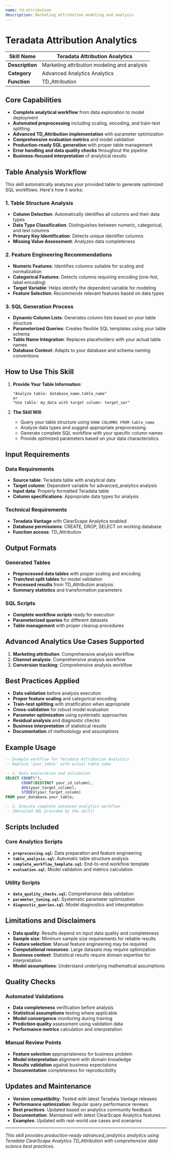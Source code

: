 ```yaml
---
name: td-attribution
description: Marketing attribution modeling and analysis
---
```


# Teradata Attribution Analytics

| **Skill Name** | Teradata Attribution Analytics |
|----------------|--------------|
| **Description** | Marketing attribution modeling and analysis |
| **Category** | Advanced Analytics Analytics |
| **Function** | TD_Attribution |

## Core Capabilities

- **Complete analytical workflow** from data exploration to model deployment
- **Automated preprocessing** including scaling, encoding, and train-test splitting
- **Advanced TD_Attribution implementation** with parameter optimization
- **Comprehensive evaluation metrics** and model validation
- **Production-ready SQL generation** with proper table management
- **Error handling and data quality checks** throughout the pipeline
- **Business-focused interpretation** of analytical results

## Table Analysis Workflow

This skill automatically analyzes your provided table to generate optimized SQL workflows. Here's how it works:

### 1. Table Structure Analysis
- **Column Detection**: Automatically identifies all columns and their data types
- **Data Type Classification**: Distinguishes between numeric, categorical, and text columns
- **Primary Key Identification**: Detects unique identifier columns
- **Missing Value Assessment**: Analyzes data completeness

### 2. Feature Engineering Recommendations
- **Numeric Features**: Identifies columns suitable for scaling and normalization
- **Categorical Features**: Detects columns requiring encoding (one-hot, label encoding)
- **Target Variable**: Helps identify the dependent variable for modeling
- **Feature Selection**: Recommends relevant features based on data types

### 3. SQL Generation Process
- **Dynamic Column Lists**: Generates column lists based on your table structure
- **Parameterized Queries**: Creates flexible SQL templates using your table schema
- **Table Name Integration**: Replaces placeholders with your actual table names
- **Database Context**: Adapts to your database and schema naming conventions

## How to Use This Skill

1. **Provide Your Table Information**:
   ```
   "Analyze table: database_name.table_name"
   or
   "Use table: my_data with target column: target_var"
   ```

2. **The Skill Will**:
   - Query your table structure using `SHOW COLUMNS FROM table_name`
   - Analyze data types and suggest appropriate preprocessing
   - Generate complete SQL workflow with your specific column names
   - Provide optimized parameters based on your data characteristics

## Input Requirements

### Data Requirements
- **Source table**: Teradata table with analytical data
- **Target column**: Dependent variable for advanced_analytics analysis
- **Input data**: Properly formatted Teradata table
- **Column specifications**: Appropriate data types for analysis

### Technical Requirements
- **Teradata Vantage** with ClearScape Analytics enabled
- **Database permissions**: CREATE, DROP, SELECT on working database
- **Function access**: TD_Attribution

## Output Formats

### Generated Tables
- **Preprocessed data tables** with proper scaling and encoding
- **Train/test split tables** for model validation
- **Processed results** from TD_Attribution analysis
- **Summary statistics** and transformation parameters

### SQL Scripts
- **Complete workflow scripts** ready for execution
- **Parameterized queries** for different datasets
- **Table management** with proper cleanup procedures

## Advanced Analytics Use Cases Supported

1. **Marketing attribution**: Comprehensive analysis workflow
2. **Channel analysis**: Comprehensive analysis workflow
3. **Conversion tracking**: Comprehensive analysis workflow

## Best Practices Applied

- **Data validation** before analysis execution
- **Proper feature scaling** and categorical encoding
- **Train-test splitting** with stratification when appropriate
- **Cross-validation** for robust model evaluation
- **Parameter optimization** using systematic approaches
- **Residual analysis** and diagnostic checks
- **Business interpretation** of statistical results
- **Documentation** of methodology and assumptions

## Example Usage

```sql
-- Example workflow for Teradata Attribution Analytics
-- Replace 'your_table' with actual table name

-- 1. Data exploration and validation
SELECT COUNT(*),
       COUNT(DISTINCT your_id_column),
       AVG(your_target_column),
       STDDEV(your_target_column)
FROM your_database.your_table;

-- 2. Execute complete advanced_analytics workflow
-- (Detailed SQL provided by the skill)
```

## Scripts Included

### Core Analytics Scripts
- **`preprocessing.sql`**: Data preparation and feature engineering
- **`table_analysis.sql`**: Automatic table structure analysis
- **`complete_workflow_template.sql`**: End-to-end workflow template
- **`evaluation.sql`**: Model validation and metrics calculation

### Utility Scripts
- **`data_quality_checks.sql`**: Comprehensive data validation
- **`parameter_tuning.sql`**: Systematic parameter optimization
- **`diagnostic_queries.sql`**: Model diagnostics and interpretation

## Limitations and Disclaimers

- **Data quality**: Results depend on input data quality and completeness
- **Sample size**: Minimum sample size requirements for reliable results
- **Feature selection**: Manual feature engineering may be required
- **Computational resources**: Large datasets may require optimization
- **Business context**: Statistical results require domain expertise for interpretation
- **Model assumptions**: Understand underlying mathematical assumptions

## Quality Checks

### Automated Validations
- **Data completeness** verification before analysis
- **Statistical assumptions** testing where applicable
- **Model convergence** monitoring during training
- **Prediction quality** assessment using validation data
- **Performance metrics** calculation and interpretation

### Manual Review Points
- **Feature selection** appropriateness for business problem
- **Model interpretation** alignment with domain knowledge
- **Results validation** against business expectations
- **Documentation** completeness for reproducibility

## Updates and Maintenance

- **Version compatibility**: Tested with latest Teradata Vantage releases
- **Performance optimization**: Regular query performance reviews
- **Best practices**: Updated based on analytics community feedback
- **Documentation**: Maintained with latest ClearScape Analytics features
- **Examples**: Updated with real-world use cases and scenarios

---

*This skill provides production-ready advanced_analytics analytics using Teradata ClearScape Analytics TD_Attribution with comprehensive data science best practices.*
